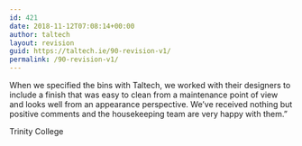 ```yaml
---
id: 421
date: 2018-11-12T07:08:14+00:00
author: taltech
layout: revision
guid: https://taltech.ie/90-revision-v1/
permalink: /90-revision-v1/
---
```

When we specified the bins with Taltech, we worked with their designers to include a finish that was easy to clean from a maintenance point of view and looks well from an appearance perspective. We’ve received nothing but positive comments and the housekeeping team are very happy with them.&#8221;

Trinity College